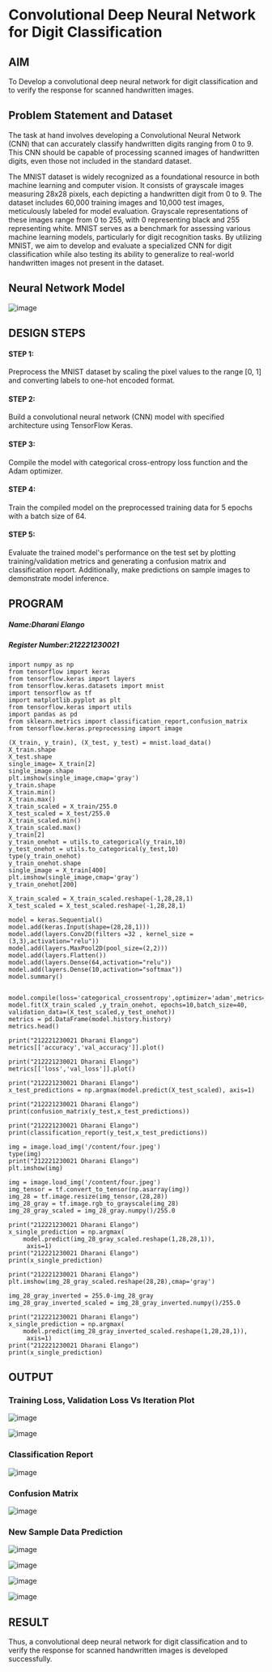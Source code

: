# Convolutional Deep Neural Network for Digit Classification

## AIM

To Develop a convolutional deep neural network for digit classification and to verify the response for scanned handwritten images.

## Problem Statement and Dataset

The task at hand involves developing a Convolutional Neural Network (CNN) that can accurately classify handwritten digits ranging from 0 to 9. This CNN should be capable of processing scanned images of handwritten digits, even those not included in the standard dataset.


The MNIST dataset is widely recognized as a foundational resource in both machine learning and computer vision. It consists of grayscale images measuring 28x28 pixels, each depicting a handwritten digit from 0 to 9. The dataset includes 60,000 training images and 10,000 test images, meticulously labeled for model evaluation. Grayscale representations of these images range from 0 to 255, with 0 representing black and 255 representing white. MNIST serves as a benchmark for assessing various machine learning models, particularly for digit recognition tasks. By utilizing MNIST, we aim to develop and evaluate a specialized CNN for digit classification while also testing its ability to generalize to real-world handwritten images not present in the dataset.

## Neural Network Model

![image](https://github.com/dharanielango/mnist-classification/assets/94530523/71b55c6b-bea8-4bde-a92e-780161d016a5)


## DESIGN STEPS

#### STEP 1:
Preprocess the MNIST dataset by scaling the pixel values to the range [0, 1] and converting labels to one-hot encoded format.

#### STEP 2:
Build a convolutional neural network (CNN) model with specified architecture using TensorFlow Keras.

#### STEP 3:
Compile the model with categorical cross-entropy loss function and the Adam optimizer.

#### STEP 4:
Train the compiled model on the preprocessed training data for 5 epochs with a batch size of 64.

#### STEP 5:
Evaluate the trained model's performance on the test set by plotting training/validation metrics and generating a confusion matrix and classification report. Additionally, make predictions on sample images to demonstrate model inference.
## PROGRAM

##### Name:Dharani Elango
##### Register Number:212221230021

```
import numpy as np
from tensorflow import keras
from tensorflow.keras import layers
from tensorflow.keras.datasets import mnist
import tensorflow as tf
import matplotlib.pyplot as plt
from tensorflow.keras import utils
import pandas as pd
from sklearn.metrics import classification_report,confusion_matrix
from tensorflow.keras.preprocessing import image

(X_train, y_train), (X_test, y_test) = mnist.load_data()
X_train.shape
X_test.shape
single_image= X_train[2]
single_image.shape
plt.imshow(single_image,cmap='gray')
y_train.shape
X_train.min()
X_train.max()
X_train_scaled = X_train/255.0
X_test_scaled = X_test/255.0
X_train_scaled.min()
X_train_scaled.max()
y_train[2]
y_train_onehot = utils.to_categorical(y_train,10)
y_test_onehot = utils.to_categorical(y_test,10)
type(y_train_onehot)
y_train_onehot.shape
single_image = X_train[400]
plt.imshow(single_image,cmap='gray')
y_train_onehot[200]

X_train_scaled = X_train_scaled.reshape(-1,28,28,1)
X_test_scaled = X_test_scaled.reshape(-1,28,28,1)

model = keras.Sequential()
model.add(keras.Input(shape=(28,28,1)))
model.add(layers.Conv2D(filters =32 , kernel_size =(3,3),activation="relu"))
model.add(layers.MaxPool2D(pool_size=(2,2)))
model.add(layers.Flatten())
model.add(layers.Dense(64,activation="relu"))
model.add(layers.Dense(10,activation="softmax"))
model.summary()


model.compile(loss='categorical_crossentropy',optimizer='adam',metrics='accuracy')
model.fit(X_train_scaled ,y_train_onehot, epochs=10,batch_size=40, validation_data=(X_test_scaled,y_test_onehot))
metrics = pd.DataFrame(model.history.history)
metrics.head()

print("212221230021 Dharani Elango")
metrics[['accuracy','val_accuracy']].plot()

print("212221230021 Dharani Elango")
metrics[['loss','val_loss']].plot()

print("212221230021 Dharani Elango")
x_test_predictions = np.argmax(model.predict(X_test_scaled), axis=1)

print("212221230021 Dharani Elango")
print(confusion_matrix(y_test,x_test_predictions))

print("212221230021 Dharani Elango")
print(classification_report(y_test,x_test_predictions))

img = image.load_img('/content/four.jpeg')
type(img)
print("212221230021 Dharani Elango")
plt.imshow(img)

img = image.load_img('/content/four.jpeg')
img_tensor = tf.convert_to_tensor(np.asarray(img))
img_28 = tf.image.resize(img_tensor,(28,28))
img_28_gray = tf.image.rgb_to_grayscale(img_28)
img_28_gray_scaled = img_28_gray.numpy()/255.0

print("212221230021 Dharani Elango")
x_single_prediction = np.argmax(
    model.predict(img_28_gray_scaled.reshape(1,28,28,1)),
     axis=1)
print("212221230021 Dharani Elango")
print(x_single_prediction)

print("212221230021 Dharani Elango")
plt.imshow(img_28_gray_scaled.reshape(28,28),cmap='gray')

img_28_gray_inverted = 255.0-img_28_gray
img_28_gray_inverted_scaled = img_28_gray_inverted.numpy()/255.0

print("212221230021 Dharani Elango")
x_single_prediction = np.argmax(
    model.predict(img_28_gray_inverted_scaled.reshape(1,28,28,1)),
     axis=1)
print("212221230021 Dharani Elango")
print(x_single_prediction)

```

## OUTPUT

### Training Loss, Validation Loss Vs Iteration Plot
![image](https://github.com/dharanielango/mnist-classification/assets/94530523/ed339d82-6c61-4474-91d3-16eec82291c8)

![image](https://github.com/dharanielango/mnist-classification/assets/94530523/82cdd385-5530-4a94-b41f-001c48820dfd)


### Classification Report
![image](https://github.com/dharanielango/mnist-classification/assets/94530523/6f26d3ab-916f-4a61-a3bf-5a9ecea6099c)


### Confusion Matrix
![image](https://github.com/dharanielango/mnist-classification/assets/94530523/b4e7ed92-15b3-4d89-955b-cc8283401b0f)


### New Sample Data Prediction
![image](https://github.com/dharanielango/mnist-classification/assets/94530523/8fc67a40-b4f8-43f2-875f-a1adb21648c4)

![image](https://github.com/dharanielango/mnist-classification/assets/94530523/c36a33c5-f3af-456e-a152-178bef4f7b44)


![image](https://github.com/dharanielango/mnist-classification/assets/94530523/29ee21ee-b397-4777-9755-861e348a2cc1)


![image](https://github.com/dharanielango/mnist-classification/assets/94530523/f2b0280c-2d8c-481b-9a17-9088b1e89c46)

## RESULT
Thus, a convolutional deep neural network for digit classification and to verify the response for scanned handwritten images is developed successfully.

